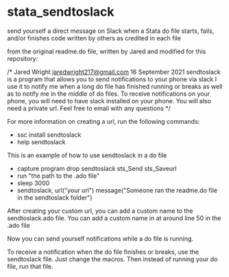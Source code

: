 # stata_sendtoslack

send yourself a direct message on Slack when a Stata do file starts, fails, and/or finishes
code written by others as credited in each file

from the original readme.do file, written by Jared and modified for this repository:

/*
Jared Wright
jaredwright217@gmail.com
16 September 2021
sendtoslack is a program that allows you to send notifications to your phone via slack
I use it to notify me when a long do file has finished running or breaks as well as to notify me in the middle of do files.
To receive notifications on your phone, you will need to have slack installed on your phone. You will also need a private url. 
Feel free to email with any questions
*/

For more information on creating a url, run the following commands:
- ssc install sendtoslack
- help sendtoslack

This is an example of how to use sendtoslack in a do file

- capture program drop sendtoslack sts_Send sts_Saveurl
- run "the path to the .ado file"
- sleep 3000
- sendtoslack, url("your url") message("Someone ran the readme.do file in the sendtoslack folder")

After creating your custom url, you can add a custom name to the sendtoslack.ado file. You can add a custom name in at around line 50 in the .ado file

Now you can send yourself notifications while a do file is running.

To receive a notification when the do file finishes or breaks, use the sendtoslack file. Just change the macros. Then instead of running your do file, run that file.

